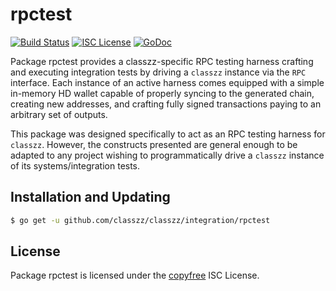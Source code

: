 rpctest
=======

[![Build Status](https://travis-ci.org/bourbaki-czz/classzz.png?branch=master)](https://travis-ci.org/bourbaki-czz/classzz)
[![ISC License](http://img.shields.io/badge/license-ISC-blue.svg)](http://copyfree.org)
[![GoDoc](https://img.shields.io/badge/godoc-reference-blue.svg)](http://godoc.org/github.com/classzz/classzz/integration/rpctest)

Package rpctest provides a classzz-specific RPC testing harness crafting and
executing integration tests by driving a `classzz` instance via the `RPC`
interface. Each instance of an active harness comes equipped with a simple
in-memory HD wallet capable of properly syncing to the generated chain,
creating new addresses, and crafting fully signed transactions paying to an
arbitrary set of outputs.

This package was designed specifically to act as an RPC testing harness for
`classzz`. However, the constructs presented are general enough to be adapted to
any project wishing to programmatically drive a `classzz` instance of its
systems/integration tests.

## Installation and Updating

```bash
$ go get -u github.com/classzz/classzz/integration/rpctest
```

## License

Package rpctest is licensed under the [copyfree](http://copyfree.org) ISC
License.

